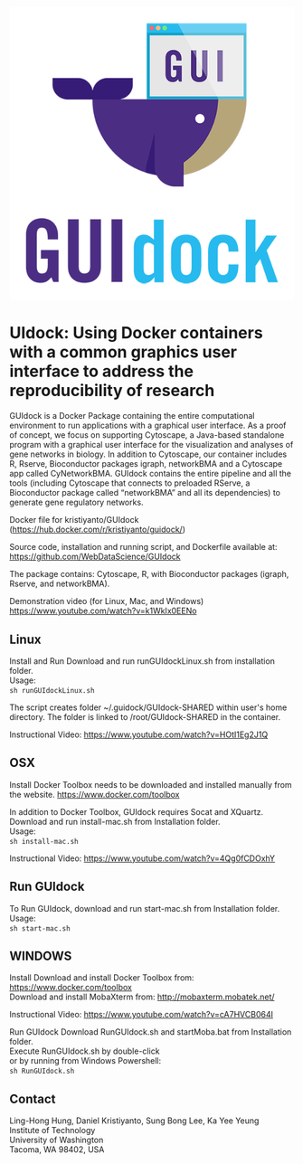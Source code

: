 ![alt GUIdock Logo](logo.png)

UIdock: Using Docker containers with a common graphics user interface to address the reproducibility of research
=======

GUIdock is a Docker Package containing the entire computational environment to run applications with a graphical user interface.  As a proof of concept, we focus on supporting Cytoscape, a Java-based standalone program with a graphical user interface for the visualization and analyses of gene networks in biology.  In addition to Cytoscape, our container includes R, Rserve, Bioconductor packages igraph, networkBMA and a Cytoscape app called CyNetworkBMA.  GUIdock contains the entire pipeline and all the tools (including Cytoscape that connects to preloaded RServe, a Bioconductor package called “networkBMA” and all its dependencies) to generate gene regulatory networks.

Docker file for kristiyanto/GUIdock (https://hub.docker.com/r/kristiyanto/guidock/)

Source code, installation and running script, and Dockerfile available at:  
https://github.com/WebDataScience/GUIdock

The package contains: Cytoscape, R, with Bioconductor packages (igraph, Rserve, and networkBMA). 

Demonstration video (for Linux, Mac, and Windows)   
https://www.youtube.com/watch?v=k1WkIx0EENo


Linux
-----
Install and Run
Download and run runGUIdockLinux.sh from installation folder.  
Usage:   
	`sh runGUIdockLinux.sh`

The script creates folder ~/.guidock/GUIdock-SHARED within user's home directory. The folder is linked to /root/GUIdock-SHARED in the container.

Instructional Video: https://www.youtube.com/watch?v=HOtI1Eg2J1Q


OSX 
---
Install
Docker Toolbox needs to be downloaded and installed manually from the website.
https://www.docker.com/toolbox

In addition to Docker Toolbox, GUIdock requires Socat and XQuartz.
Download and run install-mac.sh from Installation folder.  
Usage:  
	`sh install-mac.sh`

Instructional Video: https://www.youtube.com/watch?v=4Qg0fCDOxhY


Run GUIdock
-----------
To Run GUIdock, download and run start-mac.sh from Installation folder.  
Usage:   
	`sh start-mac.sh`


WINDOWS
-------
Install
Download and install Docker Toolbox from: https://www.docker.com/toolbox  
Download and install MobaXterm from: http://mobaxterm.mobatek.net/

Instructional Video: https://www.youtube.com/watch?v=cA7HVCB064I

Run GUIdock
Download RunGUIdock.sh and startMoba.bat from Installation folder.  
Execute RunGUIdock.sh by double-click  
or by running from Windows Powershell:  
	`sh RunGUIdock.sh`


Contact
-------
Ling-Hong Hung, Daniel Kristiyanto, Sung Bong Lee, Ka Yee Yeung  
Institute of Technology  
University of Washington  
Tacoma, WA 98402, USA  



